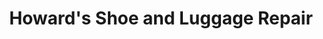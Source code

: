 ---
title: "Howard's Shoe and Luggage Repair"
url: /oakbrook-terrace/howards-shoe-and-luggage-repair/
shop: shoes
---